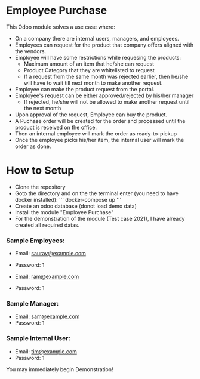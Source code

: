 # Employee Purchase
This Odoo module solves a use case where:
* On a company there are internal users, managers, and employees.
* Employees can request for the product that company offers aligned with the vendors.
* Employee will have some restrictions while requesing the products:
  * Maximum amount of an item that he/she can request
  * Product Category that they are whitelisted to request
  * If a request from the same month was rejected earlier, then he/she will have to wait till next month to make another request.
* Employee can make the product request from the portal.
* Employee's request can be either approved/rejected by his/her manager
  * If rejected, he/she will not be allowed to make another request until the next month
* Upon approval of the request, Employee can buy the product.
* A Puchase order will be created for the order and processed until the product is received on the office.
* Then an internal employee will mark the order as ready-to-pickup
* Once the employee picks his/her item, the internal user will mark the order as done.

# How to Setup
* Clone the repository
* Goto the directory and on the the terminal enter (you need to have docker installed):
'''
docker-compose up
'''
* Create an odoo database (donot load demo data)
* Install the module "Employee Purchase"
* For the demonstration of the module (Test case 2021), I have already created all required datas.

### Sample Employees:
* Email: saurav@example.com
* Password: 1

* Email: ram@example.com
* Password: 1

### Sample Manager:
* Email: sam@example.com
* Password: 1

### Sample Internal User:
* Email: tim@example.com
* Password: 1

You may immediately begin Demonstration!